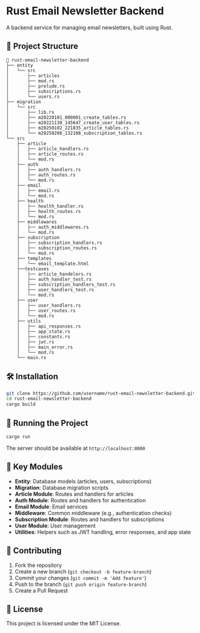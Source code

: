 # Rust Email Newsletter Backend

A backend service for managing email newsletters, built using Rust.

## 📂 Project Structure
```
📂 rust-email-newsletter-backend
├── entity
│   └── src
│       ├── articles
│       ├── mod.rs
│       ├── prelude.rs
│       ├── subscriptions.rs
│       └── users.rs
├── migration
│   └── src
│       ├── lib.rs
│       ├── m20220101_000001_create_tables.rs
│       ├── m20221130_145647_create_user_tables.rs
│       ├── m20250102_221835_article_tables.rs
│       └── m20250208_132108_subscription_tables.rs
└── src
    ├── article
    │   ├── article_handlers.rs
    │   ├── article_routes.rs
    │   └── mod.rs
    ├── auth
    │   ├── auth_handlers.rs
    │   ├── auth_routes.rs
    │   └── mod.rs
    ├── email
    │   ├── email.rs
    │   └── mod.rs
    ├── health
    │   ├── health_handler.rs
    │   ├── health_routes.rs
    │   └── mod.rs
    ├── middlewares
    │   ├── auth_middlewares.rs
    │   └── mod.rs
    ├── subscription
    │   ├── subscription_handlers.rs
    │   ├── subscription_routes.rs
    │   └── mod.rs
    ├── templates
    │   └── email_template.html
    ├──testcases
    │   ├── article_handelers.rs
    │   ├── auth_handler_test.rs
    │   ├── subscription_handlers_test.rs
    │   ├── user_handlers_test.rs
    │   └── mod.rs
    ├── user
    │   ├── user_handlers.rs
    │   ├── user_routes.rs
    │   └── mod.rs
    ├── utils
    │   ├── api_responses.rs
    │   ├── app_state.rs
    │   ├── constants.rs
    │   ├── jwt.rs
    │   ├── main_error.rs
    │   └── mod.rs
    └── main.rs
```

## 🛠 Installation
```bash
git clone https://github.com/username/rust-email-newsletter-backend.git
cd rust-email-newsletter-backend
cargo build
```

## 🚀 Running the Project
```bash
cargo run
```
The server should be available at `http://localhost:8000`

## 🧩 Key Modules
- **Entity**: Database models (articles, users, subscriptions)
- **Migration**: Database migration scripts
- **Article Module**: Routes and handlers for articles
- **Auth Module**: Routes and handlers for authentication
- **Email Module**: Email services
- **Middleware**: Common middleware (e.g., authentication checks)
- **Subscription Module**: Routes and handlers for subscriptions
- **User Module**: User management
- **Utilities**: Helpers such as JWT handling, error responses, and app state

## 🤝 Contributing
1. Fork the repository
2. Create a new branch (`git checkout -b feature-branch`)
3. Commit your changes (`git commit -m 'Add feature'`)
4. Push to the branch (`git push origin feature-branch`)
5. Create a Pull Request

## 📜 License
This project is licensed under the MIT License.
